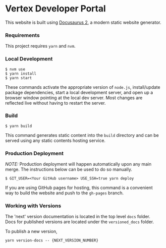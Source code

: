 # Vertex Developer Portal

This website is built using [Docusaurus 2](https://v2.docusaurus.io/), a modern static website generator.

### Requirements

This project requires `yarn` and `nvm`.

### Local Development

```shell
$ nvm use
$ yarn install
$ yarn start
```

These commands activate the appropriate version of `node.js`, install/update package dependencies, start a local development server,
and open up a browser window pointing at the local dev server. Most changes are reflected live without having to restart the server.

### Build

```shell
$ yarn build
```

This command generates static content into the `build` directory and can be served using any static contents hosting service.

### Production Deployment

_NOTE:_ Production deployment will happen automatically upon any main merge. The instructions below can be used to do so manually.

```shell
$ GIT_USER=<Your GitHub username> USE_SSH=true yarn deploy
```

If you are using GitHub pages for hosting, this command is a convenient way to build the website and push to the `gh-pages` branch.

### Working with Versions

The 'next' version documentation is located in the top level `docs` folder. Docs for published versions are located under the `versioned_docs` folder.

To publish a new version,

```shell
yarn version-docs -- {NEXT_VERSION_NUMBER}
```
